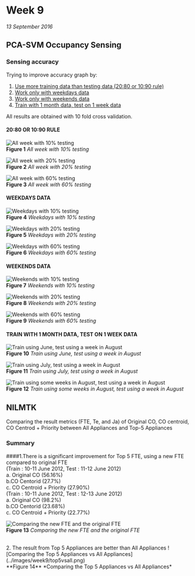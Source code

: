 # Week 9
*13 September 2016*



## PCA-SVM Occupancy Sensing
### Sensing accuracy
Trying to improve accuracy graph by:<br>
1. [Use more training data than testing data (20:80 or 10:90 rule)](#twentyeighty)<br>
2. [Work only with weekdays data](#weekdays)<br> 
3. [Work only with weekends data](#weekends)<br>
3. [Train with 1 month data, test on 1 week data](#onemonth)<br>

All results are obtained with 10 fold cross validation.

#### 20:80 OR 10:90 RULE <a name="twentyeighty"></a>

![All week with 10% testing](../images/week9/test_10.PNG)<br>
    **Figure 1** *All week with 10% testing*

![All week with 20% testing](../images/week9/test_20.PNG)<br>
    **Figure 2** *All week with 20% testing*

![All week with 60% testing](../images/week9/test_60.PNG)<br>
    **Figure 3** *All week with 60% testing*	

#### WEEKDAYS DATA <a name="weekdays"></a>
	
![Weekdays with 10% testing](../images/week9/wd_10.PNG)<br>
    **Figure 4** *Weekdays with 10% testing*

![Weekdays with 20% testing](../images/week9/wd_20.PNG)<br>
    **Figure 5** *Weekdays with 20% testing*

![Weekdays with 60% testing](../images/week9/wd_60.PNG)<br>
    **Figure 6** *Weekdays with 60% testing*	

#### WEEKENDS DATA <a name="weekends"></a>
	
![Weekends with 10% testing](../images/week9/we_10.PNG)<br>
    **Figure 7** *Weekends with 10% testing*

![Weekends with 20% testing](../images/week9/we_20.PNG)<br>
    **Figure 8** *Weekends with 20% testing*

![Weekends with 60% testing](../images/week9/we_60.PNG)<br>
    **Figure 9** *Weekends with 60% testing*	

#### TRAIN WITH 1 MONTH DATA, TEST ON 1 WEEK DATA <a name="onemonth"></a>

![Train using June, test using a week in August](../images/week9/trjun_teaug.png)<br>
    **Figure 10** *Train using June, test using a week in August*
	
![Train using July, test using a week in August](../images/week9/trjul_teaug.png)<br>
    **Figure 11** *Train using July, test using a week in August*

![Train using some weeks in August, test using a week in August](../images/week9/traug_teaug.png)<br>
    **Figure 12** *Train using some weeks in August, test using a week in August*
    
## NILMTK
Comparing the result metrics (FTE, Te, and Ja)  of Original CO, CO centroid, CO Centrod + Priority between All Appliances and Top-5 Appliances
### Summary
####1.There is a significant improvement  for Top 5 FTE, using a new FTE compared to original FTE <br>
(Train :  10-11 June 2012, Test : 11-12 June 2012)<br>
a. Original CO (56.16%) <br>
b.CO Centorid (27.7%)<br>
c. CO Centroid + Priority (27.90%) <br>
(Train :  10-11 June 2012, Test : 12-13 June 2012) <br>
a. Original CO (98.2%) <br>
b.CO Centorid (23.68%) <br>
c. CO Centroid + Priority (22.77%) <br>

![Comparing the new FTE and the original FTE](../images/week9/ftenew.png)<br>
    **Figure 13** *Comparing the new FTE and the original FTE*

<br>
2. The result from Top 5 Appliances are better than All Appliances
![Comparing the Top 5 Appliances vs All Appliances](../images/week9/top5vsall.png)<br>
    **Figure 14** *Comparing the Top 5 Appliances vs All Appliances* 

